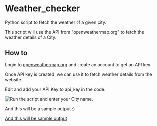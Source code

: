 # Weather_checker
Python script to fetch the weather of a given city.

This script will use the API from "openweathermap.org" to fetch the weather details of a City.

## How to

Login to [openweathermap.org](http://openweathermap.org/) and create an account to get an API key.

Once API key is created ,we can use it to fetch weather details from the website.

Edit and add your API Key to api_key in the code.


![Run the script and enter your City name.]([https://imagebin.ca/v/4tliJl5hrXrW](https://imagebin.ca/v/4tliJl5hrXrW))

And this will be a sample output :)

[And this will be sample output](https://ibin.co/4tlibYTB5h2I.png)

